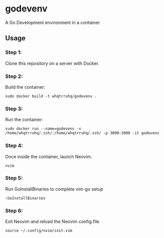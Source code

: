 # godevenv
A Go Development environment in a container

## Usage

### Step 1:
Clone this repository on a server with Docker.

### Step 2:
Build the container:
```
sudo docker build -t whqtrruhq/godevenv .
```

### Step 3:
Run the container:
```
sudo docker run --name=godevenv -v /home/whqtrruhq/.ssh/:/home/whqtrruhq/.ssh/ -p 3000:3000 -it godevenv
```

### Step 4:
Once inside the container, launch Neovim.
```
nvim
```

### Step 5:
Run GoInstallBinaries to complete vim-go setup
```
:GoInstallBinaries
```
### Step 6:
Exit Neovim and reload the Neovim config file
```
source ~/.config/nvim/init.vim
```
